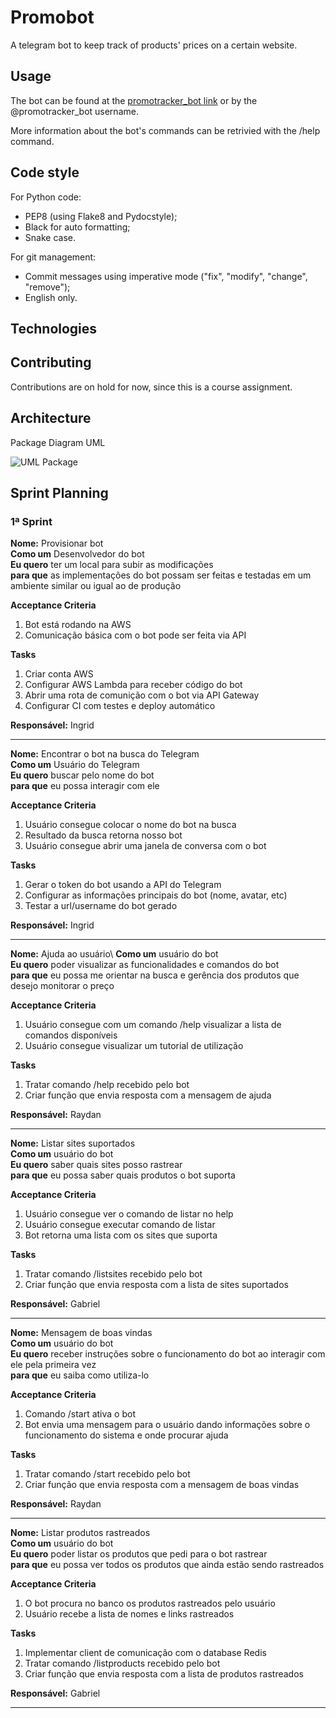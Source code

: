 # Promobot

A telegram bot to keep track of products' prices on a certain website. 

## Usage

The bot can be found at the [promotracker_bot link](http://t.me/promotracker_bot) or by the @promotracker_bot username.

More information about the bot's commands can be retrivied with the /help command.

## Code style

For Python code:
* PEP8 (using Flake8 and Pydocstyle);
* Black for auto formatting;
* Snake case.

For git management:
* Commit messages using imperative mode ("fix", "modify", "change", "remove");
* English only.

## Technologies

## Contributing

Contributions are on hold for now, since this is a course assignment.

## Architecture
Package Diagram UML

![UML Package](https://i.imgur.com/TLlKFwL.png)

## Sprint Planning

### 1ª Sprint 

**Nome:** Provisionar bot\
**Como um** Desenvolvedor do bot\
**Eu quero** ter um local para subir as modificações\
**para que** as implementações do bot possam ser feitas e testadas em um ambiente similar ou igual ao de produção

**Acceptance Criteria**
1. Bot está rodando na AWS
2. Comunicação básica com o bot pode ser feita via API

**Tasks**
1. Criar conta AWS
2. Configurar AWS Lambda para receber código do bot
3. Abrir uma rota de comunição com o bot via API Gateway
4. Configurar CI com testes e deploy automático

**Responsável:** Ingrid

---

**Nome:** Encontrar o bot na busca do Telegram\
**Como um** Usuário do Telegram\
**Eu quero** buscar pelo nome do bot\
**para que** eu possa interagir com ele

**Acceptance Criteria**
1. Usuário consegue colocar o nome do bot na busca
2. Resultado da busca retorna nosso bot
3. Usuário consegue abrir uma janela de conversa com o bot

**Tasks**
1. Gerar o token do bot usando a API do Telegram
2. Configurar as informações principais do bot (nome, avatar, etc)
3. Testar a url/username do bot gerado

**Responsável:** Ingrid

----
**Nome:** Ajuda ao usuário\ 
**Como um** usuário do bot\
**Eu quero** poder visualizar as funcionalidades e comandos do bot\
**para que** eu possa me orientar na busca e gerência dos produtos que desejo monitorar o preço 

**Acceptance Criteria**
1. Usuário consegue com um comando /help visualizar a lista de comandos disponíveis
2. Usuário consegue visualizar um tutorial de utilização

**Tasks**
1. Tratar comando /help recebido pelo bot
2. Criar função que envia resposta com a mensagem de ajuda

**Responsável:** Raydan

----
**Nome:** Listar sites suportados\
**Como um** usuário do bot\
**Eu quero** saber quais sites posso rastrear\
**para que** eu possa saber quais produtos o bot suporta

**Acceptance Criteria**
1. Usuário consegue ver o comando de listar no help
2. Usuário consegue executar comando de listar
3. Bot retorna uma lista com os sites que suporta

**Tasks**
1. Tratar comando /listsites recebido pelo bot
2. Criar função que envia resposta com a lista de sites suportados

**Responsável:** Gabriel

----
**Nome:** Mensagem de boas vindas\
**Como um** usuário do bot\
**Eu quero** receber instruções sobre o funcionamento do bot ao interagir com ele pela primeira vez\
**para que** eu saiba como utiliza-lo

**Acceptance Criteria**
1. Comando /start ativa o bot
2. Bot envia uma mensagem para o usuário dando informações sobre o funcionamento do sistema e onde procurar ajuda

**Tasks**
1. Tratar comando /start recebido pelo bot
2. Criar função que envia resposta com a mensagem de boas vindas

**Responsável:** Raydan

----
**Nome:** Listar produtos rastreados\
**Como um** usuário do bot\
**Eu quero** poder listar os produtos que pedi para o bot rastrear\
**para que** eu possa ver todos os produtos que ainda estão sendo rastreados

**Acceptance Criteria**
1. O bot procura no banco os produtos rastreados pelo usuário
2. Usuário recebe a lista de nomes e links rastreados

**Tasks**
1. Implementar client de comunicação com o database Redis
2. Tratar comando /listproducts recebido pelo bot
3. Criar função que envia resposta com a lista de produtos rastreados

**Responsável:** Gabriel

---
